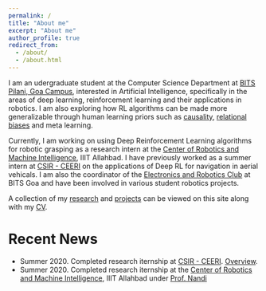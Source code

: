 ```yaml
---
permalink: /
title: "About me"
excerpt: "About me"
author_profile: true
redirect_from: 
  - /about/
  - /about.html
---
```


I am an udergraduate student at the Computer Science Department at [BITS Pilani, Goa Campus](https://www.bits-pilani.ac.in/goa/), interested in Artificial Intelligence, specifically in the areas of deep learning, reinforcement learning and their applications in robotics. I am also exploring how RL algorithms can be made more generalizable through human learning priors such as [causality](https://github.com/threewisemonkeys-as/causal-rl), [relational biases](https://github.com/threewisemonkeys-as/relational-rl) and meta learning.

Currently, I am working on using Deep Reinforcement Learning algorithms for robotic grasping as a research intern at the [Center of Robotics and Machine Intelligence](https://robita.iiita.ac.in/), IIIT Allahbad. I have previously worked as a summer intern at [CSIR - CEERI](https://www.ceeri.res.in/) on the applications of Deep RL for navigation in aerial vehicals. I am also the coordinator of the [Electronics and Robotics Club](http://erc-bpgc.github.io/) at BITS Goa and have been involved in various student robotics projects.

A collection of my [research](../research) and [projects](../projects) can be viewed on this site along with my [CV](../files/Atharv_Sonwane_CV.pdf).

# Recent News

- Summer 2020. Completed research iternship at [CSIR - CEERI](ceeri.res.in). [Overview](../projects/drone_automation).
- Summer 2020. Completed research iternship at the [Center of Robotics and Machine Intelligence](https://robita.iiita.ac.in/), IIIT Allahbad under [Prof. Nandi](https://sites.google.com/site/gcnandi/)
